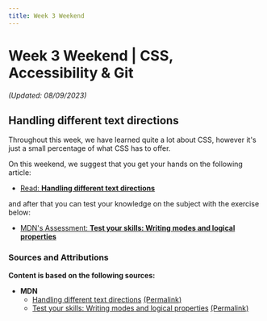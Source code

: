 ```yaml
---
title: Week 3 Weekend
---
```


# Week 3 Weekend | CSS, Accessibility & Git

 _(Updated: 08/09/2023)_

  ## Handling different text directions

  Throughout this week, we have learned quite a lot about CSS, however it's just a small percentage of what CSS has to offer.

  On this weekend, we suggest that you get your hands on the following article:

  - [Read: **Handling different text directions**](resources/css_building_blocks/handling_different_text_directions/README.md)

  and after that you can test your knowledge on the subject with the exercise below:

  - [MDN's Assessment: **Test your skills: Writing modes and logical properties**](exercises/writing_modes_tasks/README.md)

  ### Sources and Attributions

  **Content is based on the following sources:**

  - **MDN**
    - [Handling different text directions](https://developer.mozilla.org/en-US/docs/Learn/CSS/Building_blocks/Handling_different_text_directions) [(Permalink)](https://github.com/mdn/content/tree/f22e72998f4e8f48b18ef358521bfc9ad1ae9446/files/en-us/learn/css/building_blocks/handling_different_text_directions)
    - [Test your skills: Writing modes and logical properties](https://developer.mozilla.org/en-US/docs/Learn/CSS/Building_blocks/Writing_Modes_Tasks) [(Permalink)](https://github.com/mdn/content/blob/f22e72998f4e8f48b18ef358521bfc9ad1ae9446/files/en-us/learn/css/building_blocks/writing_modes_tasks/index.md)